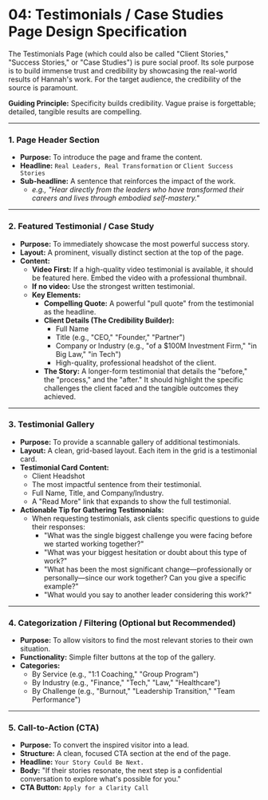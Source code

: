 # 04: Testimonials / Case Studies Page Design Specification

The Testimonials Page (which could also be called "Client Stories," "Success Stories," or "Case Studies") is pure social proof. Its sole purpose is to build immense trust and credibility by showcasing the real-world results of Hannah's work. For the target audience, the credibility of the source is paramount.

**Guiding Principle:** Specificity builds credibility. Vague praise is forgettable; detailed, tangible results are compelling.

---

### **1. Page Header Section**

*   **Purpose:** To introduce the page and frame the content.
*   **Headline:** `Real Leaders, Real Transformation` or `Client Success Stories`
*   **Sub-headline:** A sentence that reinforces the impact of the work.
    *   *e.g., "Hear directly from the leaders who have transformed their careers and lives through embodied self-mastery."*

---

### **2. Featured Testimonial / Case Study**

*   **Purpose:** To immediately showcase the most powerful success story.
*   **Layout:** A prominent, visually distinct section at the top of the page.
*   **Content:**
    *   **Video First:** If a high-quality video testimonial is available, it should be featured here. Embed the video with a professional thumbnail.
    *   **If no video:** Use the strongest written testimonial.
    *   **Key Elements:**
        *   **Compelling Quote:** A powerful "pull quote" from the testimonial as the headline.
        *   **Client Details (The Credibility Builder):**
            *   Full Name
            *   Title (e.g., "CEO," "Founder," "Partner")
            *   Company or Industry (e.g., "of a $100M Investment Firm," "in Big Law," "in Tech")
            *   High-quality, professional headshot of the client.
        *   **The Story:** A longer-form testimonial that details the "before," the "process," and the "after." It should highlight the specific challenges the client faced and the tangible outcomes they achieved.

---

### **3. Testimonial Gallery**

*   **Purpose:** To provide a scannable gallery of additional testimonials.
*   **Layout:** A clean, grid-based layout. Each item in the grid is a testimonial card.
*   **Testimonial Card Content:**
    *   Client Headshot
    *   The most impactful sentence from their testimonial.
    *   Full Name, Title, and Company/Industry.
    *   A "Read More" link that expands to show the full testimonial.
*   **Actionable Tip for Gathering Testimonials:**
    *   When requesting testimonials, ask clients specific questions to guide their responses:
        *   "What was the single biggest challenge you were facing before we started working together?"
        *   "What was your biggest hesitation or doubt about this type of work?"
        *   "What has been the most significant change—professionally or personally—since our work together? Can you give a specific example?"
        *   "What would you say to another leader considering this work?"

---

### **4. Categorization / Filtering (Optional but Recommended)**

*   **Purpose:** To allow visitors to find the most relevant stories to their own situation.
*   **Functionality:** Simple filter buttons at the top of the gallery.
*   **Categories:**
    *   By Service (e.g., "1:1 Coaching," "Group Program")
    *   By Industry (e.g., "Finance," "Tech," "Law," "Healthcare")
    *   By Challenge (e.g., "Burnout," "Leadership Transition," "Team Performance")

---

### **5. Call-to-Action (CTA)**

*   **Purpose:** To convert the inspired visitor into a lead.
*   **Structure:** A clean, focused CTA section at the end of the page.
*   **Headline:** `Your Story Could Be Next.`
*   **Body:** "If their stories resonate, the next step is a confidential conversation to explore what's possible for you."
*   **CTA Button:** `Apply for a Clarity Call`

